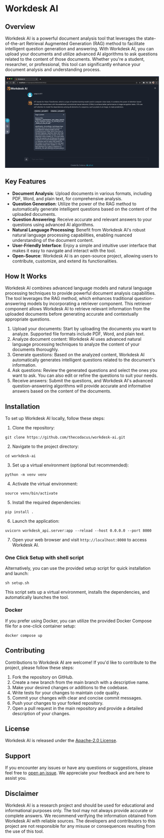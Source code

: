 # Workdesk AI

## Overview
Workdesk AI is a powerful document analysis tool that leverages the state-of-the-art Retrieval Augmented Generation (RAG) method to facilitate intelligent question generation and answering. With Workdesk AI, you can upload your documents and utilize advanced AI algorithms to ask questions related to the content of those documents. Whether you're a student, researcher, or professional, this tool can significantly enhance your document analysis and understanding process.

![Workdesk AI Screenshot](/screenshots/demo-chat.png?raw=true "Chat Interface")

## Key Features
- **Document Analysis**: Upload documents in various formats, including PDF, Word, and plain text, for comprehensive analysis.
- **Question Generation**: Utilize the power of the RAG method to automatically generate intelligent questions based on the content of the uploaded documents.
- **Question Answering**: Receive accurate and relevant answers to your questions using advanced AI algorithms.
- **Natural Language Processing**: Benefit from Workdesk AI's robust natural language processing capabilities, enabling nuanced understanding of the document content.
- **User-Friendly Interface**: Enjoy a simple and intuitive user interface that makes it easy to navigate and interact with the tool.
- **Open-Source**: Workdesk AI is an open-source project, allowing users to contribute, customize, and extend its functionalities.

## How It Works
Workdesk AI combines advanced language models and natural language processing techniques to provide powerful document analysis capabilities. The tool leverages the RAG method, which enhances traditional question-answering models by incorporating a retriever component. This retriever component allows Workdesk AI to retrieve relevant information from the uploaded documents before generating accurate and contextually appropriate questions.

1. Upload your documents: Start by uploading the documents you want to analyze. Supported file formats include PDF, Word, and plain text.
2. Analyze document content: Workdesk AI uses advanced natural language processing techniques to analyze the content of your documents thoroughly.
3. Generate questions: Based on the analyzed content, Workdesk AI automatically generates intelligent questions related to the document's information.
4. Ask questions: Review the generated questions and select the ones you want to ask. You can also edit or refine the questions to suit your needs.
5. Receive answers: Submit the questions, and Workdesk AI's advanced question-answering algorithms will provide accurate and informative answers based on the content of the documents.

## Installation
To set up Workdesk AI locally, follow these steps:

1. Clone the repository:

```shell
git clone https://github.com/thecodacus/workdesk-ai.git
```

2. Navigate to the project directory:

```shell
cd workdesk-ai
```

3. Set up a virtual environment (optional but recommended):

```shell
python -m venv venv
```

4. Activate the virtual environment:

```shell
source venv/bin/activate
```

5. Install the required dependencies:

```shell
pip install .
```

6. Launch the application:

```shell
uvicorn workdesk_api.server:app --reload --host 0.0.0.0 --port 8000
```

7. Open your web browser and visit `http://localhost:8000` to access Workdesk AI.

### One Click Setup with shell script
Alternatively, you can use the provided setup script for quick installation and launch:

```shell
sh setup.sh
```

This script sets up a virtual environment, installs the dependencies, and automatically launches the tool.

### Docker
If you prefer using Docker, you can utilize the provided Docker Compose file for a one-click container setup:

```shell
docker compose up
```

## Contributing
Contributions to Workdesk AI are welcome! If you'd like to contribute to the project, please follow these steps:

1. Fork the repository on GitHub.
2. Create a new branch from the main branch with a descriptive name.
3. Make your desired changes or additions to the codebase.
4. Write tests for your changes to maintain code quality.
5. Commit your changes with clear and concise commit messages.
6. Push your changes to your forked repository.
7. Open a pull request in the main repository and provide a detailed description of your changes.

## License
Workdesk AI is released under the [Apache-2.0 License](https://github.com/thecodacus/workdesk-ai/blob/master/LICENSE).

## Support
If you encounter any issues or have any questions or suggestions, please feel free to [open an issue](https://github.com/thecodacus/workdesk-ai/issues). We appreciate your feedback and are here to assist you.

## Disclaimer
Workdesk AI is a research project and should be used for educational and informational purposes only. The tool may not always provide accurate or complete answers. We recommend verifying the information obtained from Workdesk AI with reliable sources. The developers and contributors to this project are not responsible for any misuse or consequences resulting from the use of this tool.
